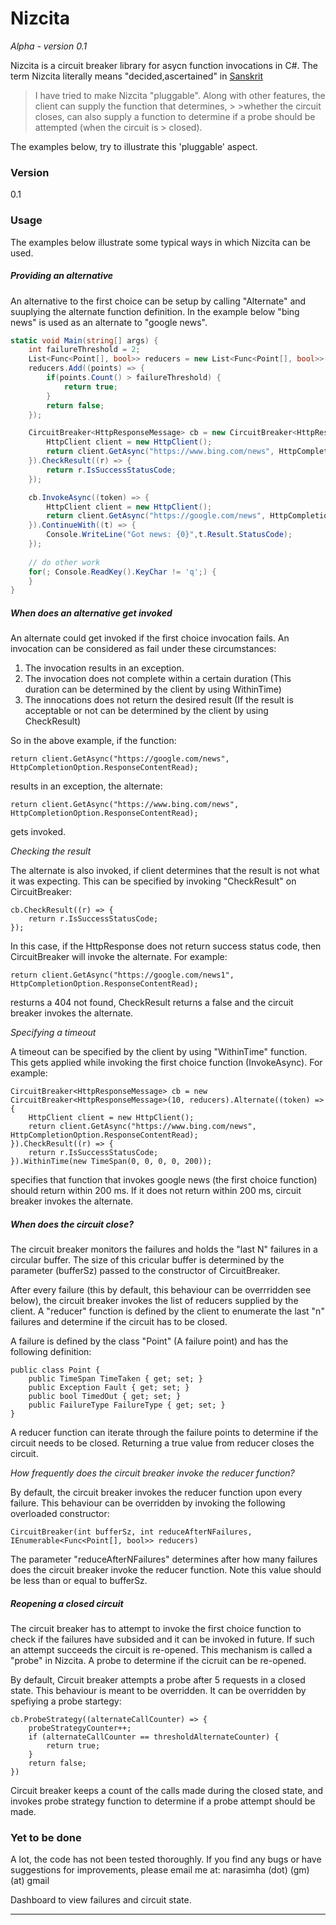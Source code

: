 # Nizcita
*Alpha - version 0.1*

Nizcita is a circuit breaker library for asycn function invocations in C#. The term Nizcita literally means "decided,ascertained" in [Sanskrit][sn]

> I have tried to make Nizcita "pluggable". Along with other features, the client can supply the function that determines, > >whether the circuit closes, can also supply a function to determine if a probe should be attempted (when the circuit is > closed).

The examples below, try to illustrate this 'pluggable' aspect.

### Version
0.1

### Usage

The examples below illustrate some typical ways in which Nizcita can be used.

##### Providing an alternative
An alternative to the first choice can be setup by calling "Alternate" and suuplying the alternate function definition. In the example below "bing news" is used as an alternate to "google news".
```C#
static void Main(string[] args) {
    int failureThreshold = 2;
    List<Func<Point[], bool>> reducers = new List<Func<Point[], bool>>();
    reducers.Add((points) => {
        if(points.Count() > failureThreshold) {
            return true;
        }
        return false;
    });

    CircuitBreaker<HttpResponseMessage> cb = new CircuitBreaker<HttpResponseMessage>(10, reducers).Alternate((token) => {
        HttpClient client = new HttpClient();
        return client.GetAsync("https://www.bing.com/news", HttpCompletionOption.ResponseContentRead);
    }).CheckResult((r) => {
        return r.IsSuccessStatusCode;
    });

    cb.InvokeAsync((token) => {
        HttpClient client = new HttpClient();
        return client.GetAsync("https://google.com/news", HttpCompletionOption.ResponseContentRead);
    }).ContinueWith((t) => {
        Console.WriteLine("Got news: {0}",t.Result.StatusCode);
    });
    
    // do other work
    for(; Console.ReadKey().KeyChar != 'q';) {                
    }
}
```
##### When does an alternative get invoked
An alternate could get invoked if the first choice invocation fails. An invocation can be considered as fail under these circumstances:
1. The invocation results in an exception.
2. The invocation does not complete within a certain duration (This duration can be determined by the client by using WithinTime)
3. The innocations does not return the desired result (If the result is acceptable or not can be determined by the client by using CheckResult)

So in the above example, if the function: 
``` 
return client.GetAsync("https://google.com/news", HttpCompletionOption.ResponseContentRead); 
``` 
results in an exception, the alternate:
```
return client.GetAsync("https://www.bing.com/news", HttpCompletionOption.ResponseContentRead);
```
gets invoked.

*Checking the result*

The alternate is also invoked, if client determines that the result is not what it was expecting. This can be specified by invoking "CheckResult" on CircuitBreaker:
```
cb.CheckResult((r) => {
    return r.IsSuccessStatusCode;
});
```
In this case, if the HttpResponse does not return success status code, then CircuitBreaker will invoke the alternate. For example:
``` 
return client.GetAsync("https://google.com/news1", HttpCompletionOption.ResponseContentRead); 
``` 
resturns a 404 not found, CheckResult returns a false and the circuit breaker invokes the alternate.

*Specifying a timeout*

A timeout can be specified by the client by using "WithinTime" function. This gets applied while invoking the first choice function (InvokeAsync). For example:
```
CircuitBreaker<HttpResponseMessage> cb = new CircuitBreaker<HttpResponseMessage>(10, reducers).Alternate((token) => {
    HttpClient client = new HttpClient();
    return client.GetAsync("https://www.bing.com/news", HttpCompletionOption.ResponseContentRead);
}).CheckResult((r) => {
    return r.IsSuccessStatusCode;
}).WithinTime(new TimeSpan(0, 0, 0, 0, 200));
```
specifies that function that invokes google news (the first choice function) should return within 200 ms. If it does not return within 200 ms, circuit breaker invokes the alternate.

##### When does the circuit close?
The circuit breaker monitors the failures and holds the "last N" failures in a circular buffer. The size of this cricular buffer is determined by the parameter (bufferSz) passed to the constructor of CircuitBreaker.

After every failure (this by default, this behaviour can be overrridden see below), the circuit breaker invokes the list of reducers supplied by the client. A "reducer" function is defined by the client to enumerate the last "n" failures and determine if the circuit has to be closed.

A failure is defined by the class "Point" (A failure point) and has the following definition:
```
public class Point {
    public TimeSpan TimeTaken { get; set; }
    public Exception Fault { get; set; }        
    public bool TimedOut { get; set; }
    public FailureType FailureType { get; set; }
}
```

A reducer function can iterate through the failure points to determine if the circuit needs to be closed. Returning a true value from reducer closes the circuit.

*How frequently does the circuit breaker invoke the reducer function?*

By default, the circuit breaker invokes the reducer function upon every failure. This behaviour can be overridden by invoking the following overloaded constructor:
```
CircuitBreaker(int bufferSz, int reduceAfterNFailures, IEnumerable<Func<Point[], bool>> reducers)
```
The parameter "reduceAfterNFailures" determines after how many failures does the circuit breaker invoke the reducer function. Note this value should be less than or equal to bufferSz.

##### Reopening a closed circuit
The circuit breaker has to attempt to invoke the first choice function to check if the failures have subsided and it can be invoked in future. If such an attempt succeeds the circuit is re-opened. This mechanism is called a "probe" in Nizcita. A probe to determine if the cicruit can be re-opened.

By default, Circuit breaker attempts a probe after 5 requests in a closed state. This behaviour is meant to be overridden. It can be overridden by spefiying a probe startegy:
```
cb.ProbeStrategy((alternateCallCounter) => {
    probeStrategyCounter++;
    if (alternateCallCounter == thresholdAlternateCounter) {
        return true;
    }
    return false;
})
```
Circuit breaker keeps a count of the calls made during the closed state, and invokes probe strategy function to determine if a probe attempt should be made.

### Yet to be done

A lot, the code has not been tested thoroughly. If you find any bugs or have suggestions for improvements, please email me at: narasimha (dot) (gm) (at) gmail

Dashboard to view failures and circuit state.


----

   [sn]: <http://spokensanskrit.de/index.php?tinput=nizcita&direction=SE&script=&link=yes>

